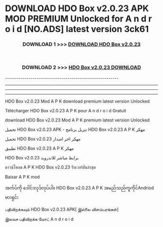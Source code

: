 # DOWNLOAD HDO Box v2.0.23 APK MOD PREMIUM Unlocked for A n d r o i d [NO.ADS] latest version 3ck61 



<div align="center">

<h3>DOWNLOAD 1 >>> <a href="https://getmod2.web.app/?judul=HDO Box v2.0.23">DOWNLOAD HDO Box v2.0.23</a></h3><br>

<h3>DOWNLOAD 2 >>> <a href="https://getmod2.web.app/?judul=HDO Box v2.0.23">HDO Box v2.0.23 DOWNLOAD </a></h3>

</div>
----------------------------------------------------------

----------------------------------------------------------

----------------------------------------------------------

----------------------------------------------------------

HDO Box v2.0.23 Mod A P K download premium latest version Unlocked

Télécharger HDO Box v2.0.23 A P K pour A n d r o i d Gratuit

download HDO Box v2.0.23 Mod A P K premium latest version Unlocked

تحميل HDO Box v2.0.23 APK - تنزيل برنامج HDO Box v2.0.23 A P K مهكر

تحميل HDO Box v2.0.23 مهكر اخر اصدار

تطبيق HDO Box v2.0.23 A P K مهكر

HDO Box v2.0.23 برابط مباشر للاندرويد

ดาวน์โหลด A P K HDO Box v2.0.23 รับเวอร์ชันล่าสุด

Baixar A P K mod

အက်ပ်ကို ဒေါင်းလုဒ်လုပ်ပါ။ HDO Box v2.0.23 A P K အမည်သည်ကူကိုင်Andriod ဗားရှင်း

பதிவிறக்கவும் HDO Box v2.0.23 APK[ இல்லை விளம்பரங்கள்] 
 
இலவச பதிவிறக்க மோட் A n d r o i d



